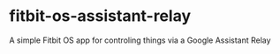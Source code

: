 # fitbit-os-assistant-relay
A simple Fitbit OS app for controling things via a Google Assistant Relay
